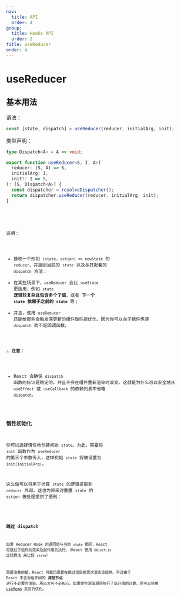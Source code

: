 ```yaml
---
nav:
  title: API
  order: 4
group:
  title: Hooks API
  order: 2
title: useReducer
order: 4
---
```


# useReducer

## 基本用法

语法：

```js
const [state, dispatch] = useReducer(reducer, initialArg, init);
```

类型声明：

```ts
type Dispatch<A> = A => void;

export function useReducer<S, I, A>(
  reducer: (S, A) => S,
  initialArg: I,
  init?: I => S,
): [S, Dispatch<A>] {
  const dispatcher = resolveDispatcher();
  return dispatcher.useReducer(reducer, initialArg, init);
}
```

<br />

<code src="../../../example/useReducer/index.tsx" />

说明：

- 接收一个形如 `(state, action) => newState` 的 `reducer`，并返回当前的 `state` 以及与其配套的 `dispatch` 方法；
- 在某些场景下，`useReducer` 会比 `useState` 更适用，例如 `state` **逻辑较复杂且包含多个子值**，或者 **下一个 `state` 依赖于之前的 `state`** 等；
- 并且，使用 `useReducer` 还能给那些会触发深更新的组件做性能优化，因为你可以向子组件传递 `dispatch` 而不是回调函数。

⚠️ **注意**：

- React 会确保 `dispatch` 函数的标识是稳定的，并且不会在组件重新渲染时改变。这就是为什么可以安全地从 `useEffect` 或 `useCallback` 的依赖列表中省略 `dispatch`。

### 惰性初始化

你可以选择惰性地创建初始 `state`。为此，需要将 `init` 函数作为 `useReducer` 的第三个参数传入，这样初始 `state` 将被设置为 `init(initialArg)`。

这么做可以将用于计算 `state` 的逻辑提取到 `reducer` 外部，这也为将来对重置 `state` 的 `action` 做处理提供了便利：

<code src="../../../example/useReducer-lazy-initialize/index.tsx" />

### 跳过 dispatch

如果 Reducer Hook 的返回值与当前 `state` 相同，React 将跳过子组件的渲染及副作用的执行。（React 使用 `Object.is` 比较算法 来比较 `state`）

需要注意的是，React 可能仍需要在跳过渲染前再次渲染该组件。不过由于 React 不会对组件树的 **深层节点** 进行不必要的渲染，所以大可不必担心。如果你在渲染期间执行了高开销的计算，则可以使用 [useMemo](./useMemo) 来进行优化。
